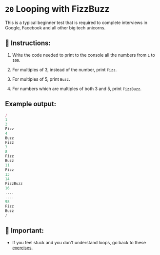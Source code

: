# `20` Looping with FizzBuzz

This is a typical beginner test that is required to complete interviews in Google, Facebook and all other big tech unicorns.

## 📝 Instructions:

1. Write the code needed to print to the console all the numbers from `1` to `100`. 

2. For multiples of 3, instead of the number, print `Fizz`.

3. For multiples of 5, print `Buzz`. 

4. For numbers which are multiples of both 3 and 5, print `FizzBuzz`.

## Example output:

```js
/
1  
2  
Fizz  
4  
Buzz  
Fizz  
7  
8  
Fizz  
Buzz  
11  
Fizz  
13  
14  
FizzBuzz  
16  
....
....
98  
Fizz  
Buzz  
/
```

## 🔎 Important:

+ If you feel stuck and you don't understand loops, go back to these [exercises](https://github.com/4GeeksAcademy/javascript-arrays-exercises-tutorial).
